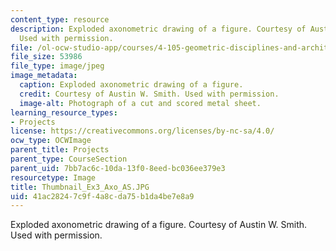 ```yaml
---
content_type: resource
description: Exploded axonometric drawing of a figure. Courtesy of Austin W. Smith.
  Used with permission.
file: /ol-ocw-studio-app/courses/4-105-geometric-disciplines-and-architecture-skills-reciprocal-methodologies-fall-2012/41ac28247c9f4a8cda75b1da4be7e8a9_Thumbnail_Ex3_Axo_AS.JPG
file_size: 53986
file_type: image/jpeg
image_metadata:
  caption: Exploded axonometric drawing of a figure.
  credit: Courtesy of Austin W. Smith. Used with permission.
  image-alt: Photograph of a cut and scored metal sheet.
learning_resource_types:
- Projects
license: https://creativecommons.org/licenses/by-nc-sa/4.0/
ocw_type: OCWImage
parent_title: Projects
parent_type: CourseSection
parent_uid: 7bb7ac6c-10da-13f0-8eed-bc036ee379e3
resourcetype: Image
title: Thumbnail_Ex3_Axo_AS.JPG
uid: 41ac2824-7c9f-4a8c-da75-b1da4be7e8a9
---
```

Exploded axonometric drawing of a figure. Courtesy of Austin W. Smith. Used with permission.